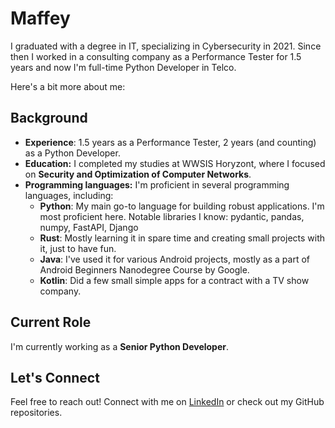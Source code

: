 # Maffey
I graduated with a degree in IT, specializing in Cybersecurity in 2021. Since then I worked in a consulting company as a Performance Tester for 1.5 years and now I'm full-time Python Developer in Telco.

Here's a bit more about me:

## Background
- **Experience**: 1.5 years as a Performance Tester, 2 years (and counting) as a Python Developer.
- **Education:** I completed my studies at WWSIS Horyzont, where I focused on **Security and Optimization of Computer Networks**.
- **Programming languages:** I'm proficient in several programming languages, including:
  - **Python**: My main go-to language for building robust applications. I'm most proficient here. Notable libraries I know: pydantic, pandas, numpy, FastAPI, Django
  - **Rust**: Mostly learning it in spare time and creating small projects with it, just to have fun.
  - **Java**: I've used it for various Android projects, mostly as a part of Android Beginners Nanodegree Course by Google.
  - **Kotlin**: Did a few small simple apps for a contract with a TV show company.

## Current Role
I'm currently working as a **Senior Python Developer**.

## Let's Connect
Feel free to reach out! Connect with me on [LinkedIn](https://www.linkedin.com/in/mkuniczuk/) or check out my GitHub repositories.
